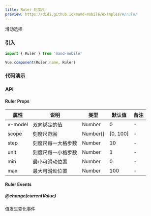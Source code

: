 ```yaml
---
title: Ruler 刻度尺
preview: https://didi.github.io/mand-mobile/examples/#/ruler
---
```


滑动选择

### 引入

```javascript
import { Ruler } from 'mand-mobile'

Vue.component(Ruler.name, Ruler)
```

### 代码演示
<!-- DEMO -->

### API

#### Ruler Props
|属性 | 说明 | 类型 | 默认值 | 备注 |
|----|-----|------|------|------|
|v-model|双向绑定的值|Number|0|-|
|scope|刻度尺范围|Number[]|[0, 100]|-|
|step|刻度尺每一大格步数|Number|10|-|
|unit|刻度尺每一小格步数|Number|1|-|
|min|最小可滑动位置|Number|0|-|
|max|最大可滑动位置|Number|100|-|

#### Ruler Events

##### @change(currentValue)
值发生变化事件
